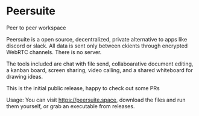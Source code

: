 # Peersuite
Peer to peer workspace

Peersuite is a open source, decentralized, private alternative to apps like discord or slack.
All data is sent only between ckients through encrypted WebRTC channels. There is no server.

The tools included are chat with file send, collaboarative document editing, a kanban board, screen sharing, video calling, and a shared whiteboard for drawing ideas.

This is the initial public release, happy to check out some PRs

Usage: You can visit https://peersuite.space, download the files and run them yourself, or grab an executable from releases.
